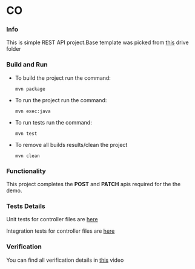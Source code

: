 # CO

### Info
This is simple REST API project.Base template was picked from [this](https://drive.google.com/drive/u/2/folders/1iUGHV3mjS-6JD1n0Ks8XurFWuk9UGeJ7) drive folder

### Build and Run

-   To build the project run the command:

    ```mvn package```
    
- To run the project run the command:

    ```mvn exec:java```
    
- To run tests run the command:

    ```mvn test```
    
- To remove all builds results/clean the project

    ```mvn clean```
    
### Functionality
This project completes the **POST** and **PATCH** apis required for the the demo.

### Tests Details
Unit tests for controller files are [here](/src/test/java/com/example/co/controller/ProjectRestControllerUnitTest.java)

Integration tests for controller files are [here](/src/test/java/com/example/co/controller/ProjectRestControllerIntegrationTest.java)

### Verification
You can find all verification details in [this]() video